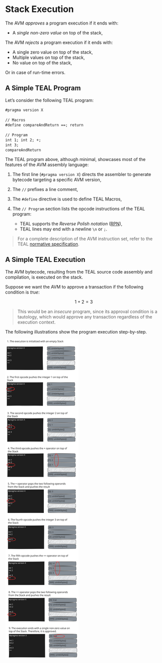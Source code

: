 # Stack Execution

The AVM _approves_ a program execution if it ends with:

- A _single non-zero value_ on top of the stack,

The AVM _rejects_ a program execution if it ends with:

- A single zero value on top of the stack,
- Multiple values on top of the stack,
- No value on top of the stack,

Or in case of run-time errors.

## A Simple TEAL Program

Let’s consider the following TEAL program:

```text
#pragma version X

// Macros
#define compareAndReturn ==; return

// Program
int 1; int 2; +;
int 3;
compareAndReturn
```

The TEAL program above, although minimal, showcases most of the features of the
AVM assembly language:

1. The first line (`#pragma version X`) directs the assembler to generate bytecode
targeting a specific AVM version,

1. The `//` prefixes a line comment,

1. The `#define` directive is used to define TEAL Macros,

1. The `// Program` section lists the opcode instructions of the TEAL program:

   - TEAL supports the _Reverse Polish notation_ ([RPN](https://en.wikipedia.org/wiki/Reverse_Polish_notation)),
   - TEAL lines may end with a newline `\n` or `;`.

> For a complete description of the AVM instruction set, refer to the TEAL [normative specification](./avm-appendix-a.md).

## A Simple TEAL Execution

The AVM bytecode, resulting from the TEAL source code assembly and compilation, is
executed on the stack.

Suppose we want the AVM to approve a transaction if the following condition is _true_:

$$
1 + 2 = 3
$$

> This would be an _insecure_ program, since its approval condition is a tautology,
> which would approve any transaction regardless of the execution context.

The following illustrations show the program execution step-by-step.

![Stack](../_images/avm-stack-execution.svg "Stack execution example")
